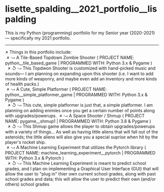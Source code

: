 # lisette_spalding__2021_portfolio__lispalding
This is my Python (programming) portfolio for my Senior year (2020-2021)— specifically my 2021 portfolio.<br>
<hr>
🗶 Things in this portfolio include:<br>
  &nbsp;🗶 ↝ A Tile-Based Topdown Zombie Shooter ( PROJECT NAME: python__tile_based_game | PROGRAMMED WITH: Python 3.x & Pygame )<br>
    &nbsp;&nbsp;🗶 ↺ ↝ This Topdwon Shooter is customized with hand-picked music and sounds— I am planning on expanding upon this shooter (i.e. I want to add more kinds of weaponry, and maybe even add an inventory and more kinds of health packs.)<br>
  &nbsp;🗶 ↝  A Cute, Simple Platformer ( PROJECT NAME: python__simple_platformer_game | PROGRAMMED WITH: Python 3.x & Pygame )<br>
    &nbsp;&nbsp;🗶 ↺ ↝ This cute, simple platformer is just that, a simple platformer. I am planning on adding enimies once you get a certain number of points along with upgrades/powerups.
  &nbsp;🗶 ↝ A Space Shooter / Shmup ( PROJECT NAME: pygame__shmup1 | PROGRAMMED WITH: Python 3.8  & Pygame )<br>
    &nbsp;&nbsp;🗶 ↺ ↝ This Shmup game allows the player to obtain upgrades/powerups with a variety of things... As well as having little aliens that will fall out of the asteroids; the little aliens will also give you a special suprise when hit by the player's rocket ship.<br>
  &nbsp;🗶 ↝ A Machine Learning Experiment that utilizes the Pytorch library ( PROJECT NAME: machine_learning_experiment__pytorch | PROGRAMMED WITH: Python 3.x & Pytorch )<br>
    &nbsp;&nbsp;🗶 ↺ ↝ This Machine Learning Experiment is meant to predict school grades, and I plan on implementing a Graphical User Interface (GUI) that will allow the user to "plug in" thier own current school grades, along with past school grades and data; this will allow the user to predict their own (and/or others) school grades
